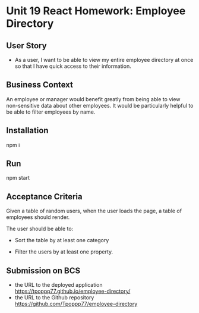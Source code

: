 # Unit 19 React Homework: Employee Directory

## User Story

* As a user, I want to be able to view my entire employee directory at once so that I have quick access to their information.

## Business Context

An employee or manager would benefit greatly from being able to view non-sensitive data about other employees. It would be particularly helpful to be able to filter employees by name.

## Installation 

npm i

## Run

npm start

## Acceptance Criteria

Given a table of random users, when the user loads the page, a table of employees should render. 

The user should be able to:

  * Sort the table by at least one category

  * Filter the users by at least one property.

## Submission on BCS

* the URL to the deployed application
https://tpoppp77.github.io/employee-directory/
* the URL to the Github repository
https://github.com/Tpoppp77/employee-directory

